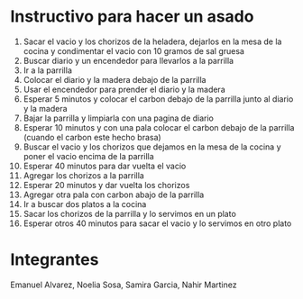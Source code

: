 # Instructivo para hacer un asado


1. Sacar el vacio y los chorizos de la heladera, dejarlos en la mesa de la cocina y condimentar el vacio con 10 gramos de sal gruesa
1. Buscar diario y un encendedor para llevarlos a la parrilla
1. Ir a la parrilla 
1. Colocar el diario y la madera debajo de la parrilla
1. Usar el encendedor para prender el diario y la madera
1. Esperar 5 minutos y colocar el carbon debajo de la parrilla junto al diario y la madera
1. Bajar la parrilla y limpiarla con una pagina de diario
1. Esperar 10 minutos y con una pala colocar el carbon debajo de la parrilla (cuando el carbon este hecho brasa)
1. Buscar el vacio y los chorizos que dejamos en la mesa de la cocina y poner el vacio encima de la parrilla 
1. Esperar 40 minutos para dar vuelta el vacio
1. Agregar los chorizos a la parrilla 
1. Esperar 20 minutos y dar vuelta los chorizos
1. Agregar otra pala con carbon abajo de la parrilla
1. Ir a buscar dos platos a la cocina 
1. Sacar los chorizos de la parrilla y lo servimos en un plato 
1. Esperar otros 40 minutos para sacar el vacio y lo servimos en otro plato


# Integrantes
Emanuel Alvarez, Noelia Sosa, Samira Garcia, Nahir Martinez
